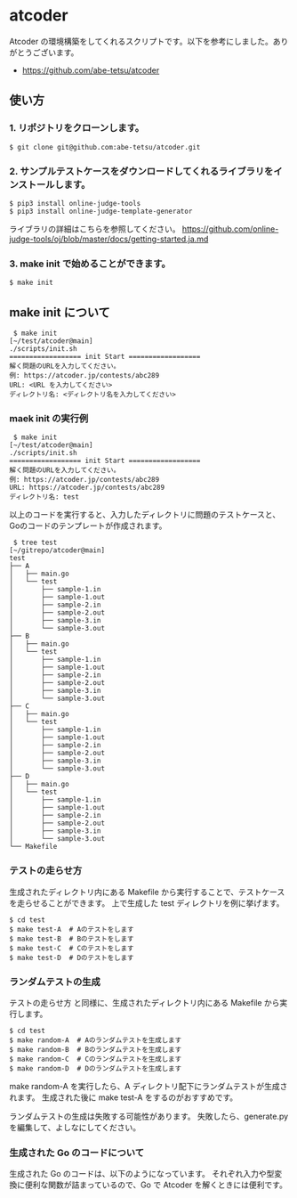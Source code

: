 # atcoder

Atcoder の環境構築をしてくれるスクリプトです。以下を参考にしました。ありがとうございます。
- https://github.com/abe-tetsu/atcoder

## 使い方

### 1. リポジトリをクローンします。
```shell
$ git clone git@github.com:abe-tetsu/atcoder.git
```

### 2. サンプルテストケースをダウンロードしてくれるライブラリをインストールします。
```shell
$ pip3 install online-judge-tools
$ pip3 install online-judge-template-generator
```

ライブラリの詳細はこちらを参照してください。
https://github.com/online-judge-tools/oj/blob/master/docs/getting-started.ja.md

### 3. make init で始めることができます。

```shell
$ make init
```

## make init について

```shell
 $ make init                                                                        [~/test/atcoder@main]
./scripts/init.sh
================== init Start ==================
解く問題のURLを入力してください。
例: https://atcoder.jp/contests/abc289
URL: <URL を入力してください>
ディレクトリ名: <ディレクトリ名を入力してください>
```

### maek init の実行例

```shell
 $ make init                                                                        [~/test/atcoder@main]
./scripts/init.sh
================== init Start ==================
解く問題のURLを入力してください。
例: https://atcoder.jp/contests/abc289
URL: https://atcoder.jp/contests/abc289
ディレクトリ名: test
```

以上のコードを実行すると、入力したディレクトリに問題のテストケースと、Goのコードのテンプレートが作成されます。

```shell
 $ tree test                                                                     [~/gitrepo/atcoder@main]
test
├── A
│   ├── main.go
│   └── test
│       ├── sample-1.in
│       ├── sample-1.out
│       ├── sample-2.in
│       ├── sample-2.out
│       ├── sample-3.in
│       └── sample-3.out
├── B
│   ├── main.go
│   └── test
│       ├── sample-1.in
│       ├── sample-1.out
│       ├── sample-2.in
│       ├── sample-2.out
│       ├── sample-3.in
│       └── sample-3.out
├── C
│   ├── main.go
│   └── test
│       ├── sample-1.in
│       ├── sample-1.out
│       ├── sample-2.in
│       ├── sample-2.out
│       ├── sample-3.in
│       └── sample-3.out
├── D
│   ├── main.go
│   └── test
│       ├── sample-1.in
│       ├── sample-1.out
│       ├── sample-2.in
│       ├── sample-2.out
│       ├── sample-3.in
│       └── sample-3.out
└── Makefile
```

### テストの走らせ方

生成されたディレクトリ内にある Makefile から実行することで、テストケースを走らせることができます。
上で生成した test ディレクトリを例に挙げます。

```shell
$ cd test
$ make test-A  # Aのテストをします
$ make test-B  # Bのテストをします
$ make test-C  # Cのテストをします
$ make test-D  # Dのテストをします
```

### ランダムテストの生成

テストの走らせ方 と同様に、生成されたディレクトリ内にある Makefile から実行します。

```shell
$ cd test
$ make random-A  # Aのランダムテストを生成します
$ make random-B  # Bのランダムテストを生成します
$ make random-C  # Cのランダムテストを生成します
$ make random-D  # Dのランダムテストを生成します
```

make random-A を実行したら、A ディレクトリ配下にランダムテストが生成されます。
生成された後に make test-A をするのがおすすめです。

ランダムテストの生成は失敗する可能性があります。
失敗したら、generate.py を編集して、よしなにしてください。

### 生成された Go のコードについて

生成された Go のコードは、以下のようになっています。
それぞれ入力や型変換に便利な関数が詰まっているので、Go で Atcoder を解くときには便利です。

